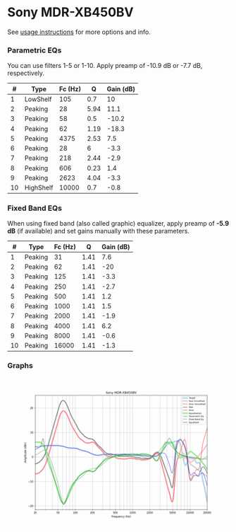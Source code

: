 # Sony MDR-XB450BV
See [usage instructions](https://github.com/jaakkopasanen/AutoEq#usage) for more options and info.

### Parametric EQs
You can use filters 1-5 or 1-10. Apply preamp of -10.9 dB or -7.7 dB, respectively.

|   # | Type      |   Fc (Hz) |    Q |   Gain (dB) |
|-----|-----------|-----------|------|-------------|
|   1 | LowShelf  |       105 | 0.7  |        10   |
|   2 | Peaking   |        28 | 5.94 |        11.1 |
|   3 | Peaking   |        58 | 0.5  |       -10.2 |
|   4 | Peaking   |        62 | 1.19 |       -18.3 |
|   5 | Peaking   |      4375 | 2.53 |         7.5 |
|   6 | Peaking   |        28 | 6    |        -3.3 |
|   7 | Peaking   |       218 | 2.44 |        -2.9 |
|   8 | Peaking   |       606 | 0.23 |         1.4 |
|   9 | Peaking   |      2623 | 4.04 |        -3.3 |
|  10 | HighShelf |     10000 | 0.7  |        -0.8 |

### Fixed Band EQs
When using fixed band (also called graphic) equalizer, apply preamp of **-5.9 dB** (if available) and set gains manually with these parameters.

|   # | Type    |   Fc (Hz) |    Q |   Gain (dB) |
|-----|---------|-----------|------|-------------|
|   1 | Peaking |        31 | 1.41 |         7.6 |
|   2 | Peaking |        62 | 1.41 |       -20   |
|   3 | Peaking |       125 | 1.41 |        -3.3 |
|   4 | Peaking |       250 | 1.41 |        -2.7 |
|   5 | Peaking |       500 | 1.41 |         1.2 |
|   6 | Peaking |      1000 | 1.41 |         1.5 |
|   7 | Peaking |      2000 | 1.41 |        -1.9 |
|   8 | Peaking |      4000 | 1.41 |         6.2 |
|   9 | Peaking |      8000 | 1.41 |        -0.6 |
|  10 | Peaking |     16000 | 1.41 |        -1.3 |

### Graphs
![](./Sony%20MDR-XB450BV.png)
